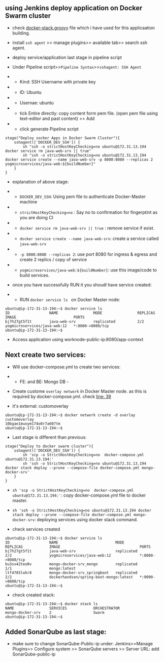 ## using Jenkins deploy application on Docker Swarm cluster

- check [docker-stack.groovy](/docker-stack.groovy) file which i have used for this applicaation building.

- install ``ssh agent`` >> manage plugins>> available tab>> search ssh agent.

- deploy service/application
last stage in pipeline script

- Under Pipeline script>>``Pipeline Syntax``>>``sshagent: SSH Agent``
- - Kind: SSH Username with private key
- - ID: Ubuntu
- - Usernae: ubuntu
- - tick Entire directly: copy content form pem file. (open pem file using text-editor and past content) >> Add
- - click generate Pipeline script

```
stage("Deploy socker Apps in Docker Swarm Cluster"){
    sshagent(['DOCKER_DEV_SSH']) {
        sh "ssh -o strictHostKeyChecking=no ubuntu@172.31.13.194 docker service rm java-web-srv || true"    
        sh "ssh -o strictHostKeyChecking=no ubuntu@172.31.13.194 docker service create --name java-web-srv -p 8080:8080 --replicas 2 yogmicroservices/java-web:${buildNumber}"
    }    
}
```
- explanation of above stage: 
- - ``DOCKER_DEV_SSH``: Using pem file to authenticate Docker-Master machine
- - ``strictHostKeyChecking=no`` : Say no to confirmation for fingerptint as you are doing CI
- - ``docker service rm java-web-srv || true`` : remove service if exist.
- - ``docker service create --name java-web-srv``: create a service called ``java-web-srv``
- - ``-p 8080:8080 --replicas 2``: use port 8080 for ingress & egress and create 2 replics / copy of service
- - ``yogmicroservices/java-web:${buildNumber}``: use this image/code to build services.


- once you have successfully RUN it you shoudl have service created:
- - RUN ``docker service ls `` on Docker Master node:
```
ubuntu@ip-172-31-13-194:~$ docker service ls
ID                  NAME                MODE                REPLICAS            IMAGE                          PORTS
bj7h27gt5f1t        java-web-srv        replicated          2/2                 yogmicroservices/java-web:12   *:8080->8080/tcp
ubuntu@ip-172-31-13-194:~$
```

- Access application using worknode-public-ip:8080/app-context

## Next create two services:

- Will use docker-compose.yml to create two services:
- - FE: and BE: Mongo DB -

- Create custome ``overlay network`` in Docker Master node. as this is required by docker-compose.yml. 
check [line: 39](
https://github.com/yogmangela/spring-boot-mongo-docker/blob/master/docker-compose.yml)
- it's external: customoverlay

```
ubuntu@ip-172-31-13-194:~$ docker network create -d overlay customoverlay
10bgae1muoym174o0r7a607tm
ubuntu@ip-172-31-13-194:~$
```

- Last stage is different than previous:

```
stage("Deploy to docker swarm cluster"){
    sshagent(['DOCKER_DEV_SSH']) {
        sh 'scp -o StrictHostKeyChecking=no  docker-compose.yml ubuntu@172.31.13.194:'
        sh 'ssh -o StrictHostKeyChecking=no ubuntu@172.31.13.194 docker stack deploy --prune --compose-file docker-compose.yml mongo-docker-srv'
    }
} 
```
- ``sh 'scp -o StrictHostKeyChecking=no  docker-compose.yml ubuntu@172.31.13.194:'``: copy docker-compose.yml file to docker master.
- ``sh 'ssh -o StrictHostKeyChecking=no ubuntu@172.31.13.194 docker stack deploy --prune --compose-file docker-compose.yml mongo-docker-srv``: deploying services using docker stack command.

- check services created
```
ubuntu@ip-172-31-13-194:~$ docker service ls
ID                  NAME                          MODE                REPLICAS            IMAGE                                    PORTS
bj7h27gt5f1t        java-web-srv                  replicated          2/2                 yogmicroservices/java-web:12             *:8080->8080/tcp
bu3sx42teo0v        mongo-docker-srv_mongo        replicated          1/1                 mongo:latest
ltf4785lokr8        mongo-docker-srv_springboot   replicated          2/2                 dockerhandson/spring-boot-mongo:latest   *:9090->8080/tcp
ubuntu@ip-172-31-13-194:~$
```

- check created stack:
```
ubuntu@ip-172-31-13-194:~$ docker stack ls
NAME                SERVICES            ORCHESTRATOR
mongo-docker-srv    2                   Swarm
ubuntu@ip-172-31-13-194:~$
```
## Added SonarQube as last stage:

 - make sure to change SonarQube-Public-ip under: Jenkins>>Manage Plugins>> Configure system >> SonarQube servers >> Server URL: add SonarQube-public-ip

 
